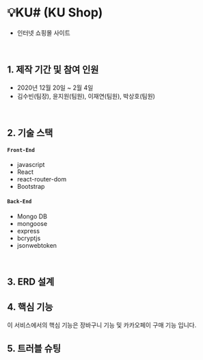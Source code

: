 # 💡KU# (KU Shop)

- 인터넷 쇼핑몰 사이트

</br>

## 1. 제작 기간 및 참여 인원

- 2020년 12월 20일 ~ 2월 4일
- 김수빈(팀장), 윤지원(팀원), 이재연(팀원), 박상호(팀원)

</br>

## 2. 기술 스택

#### `Front-End`

- javascript
- React
- react-router-dom
- Bootstrap

#### `Back-End`

- Mongo DB
- mongoose
- express
- bcryptjs
- jsonwebtoken

</br>

## 3. ERD 설계

## 4. 핵심 기능

이 서비스에서의 핵심 기능은 장바구니 기능 및 카카오페이 구매 기능 입니다.

## 5. 트러블 슈팅
